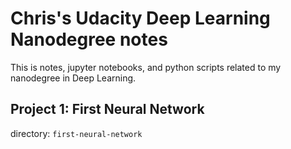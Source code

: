 # Chris's Udacity Deep Learning Nanodegree notes

This is notes, jupyter notebooks, and python scripts
related to my nanodegree in Deep Learning.

## Project 1: First Neural Network

directory: `first-neural-network`
